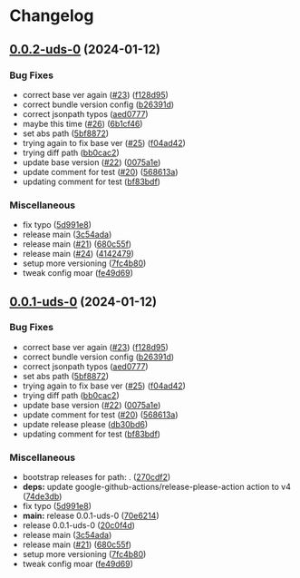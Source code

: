 # Changelog

## [0.0.2-uds-0](https://github.com/MxNxPx/quick-test/compare/v0.0.1-uds-0...v0.0.2-uds-0) (2024-01-12)


### Bug Fixes

* correct base ver again ([#23](https://github.com/MxNxPx/quick-test/issues/23)) ([f128d95](https://github.com/MxNxPx/quick-test/commit/f128d955560a4e306fd930fe48576911ce785340))
* correct bundle version config ([b26391d](https://github.com/MxNxPx/quick-test/commit/b26391d4c00d5f80d81c69cf388881adcf28a732))
* correct jsonpath typos ([aed0777](https://github.com/MxNxPx/quick-test/commit/aed077780ce32610137124cc4f780b0c5eadfc85))
* maybe this time ([#26](https://github.com/MxNxPx/quick-test/issues/26)) ([6b1cf46](https://github.com/MxNxPx/quick-test/commit/6b1cf46425e7fe5e89c49d51976535429172c190))
* set abs path ([5bf8872](https://github.com/MxNxPx/quick-test/commit/5bf8872885968f3928e66c5e05ea5474d1498b5b))
* trying again to fix base ver ([#25](https://github.com/MxNxPx/quick-test/issues/25)) ([f04ad42](https://github.com/MxNxPx/quick-test/commit/f04ad4235f663cfaefdca14606ab7d5a60eb6629))
* trying diff path ([bb0cac2](https://github.com/MxNxPx/quick-test/commit/bb0cac2d09f35d87f1d4096da17bc2f8b487804b))
* update base version ([#22](https://github.com/MxNxPx/quick-test/issues/22)) ([0075a1e](https://github.com/MxNxPx/quick-test/commit/0075a1e7470e642a3a9cdb8a82ed6be9234dc3d0))
* update comment for test ([#20](https://github.com/MxNxPx/quick-test/issues/20)) ([568613a](https://github.com/MxNxPx/quick-test/commit/568613a9bac7b885627835ac416d7a895a429c39))
* updating comment for test ([bf83bdf](https://github.com/MxNxPx/quick-test/commit/bf83bdf68b623585e32fdce8e81c9ea93c76e08f))


### Miscellaneous

* fix typo ([5d991e8](https://github.com/MxNxPx/quick-test/commit/5d991e8748d6ee58e295744bb6f73219d99850f5))
* release main ([3c54ada](https://github.com/MxNxPx/quick-test/commit/3c54ada94d69e7efa12d6947b41b7b3fe088e388))
* release main ([#21](https://github.com/MxNxPx/quick-test/issues/21)) ([680c55f](https://github.com/MxNxPx/quick-test/commit/680c55fc5b787e51dc9b522cd6083999e46f6a26))
* release main ([#24](https://github.com/MxNxPx/quick-test/issues/24)) ([4142479](https://github.com/MxNxPx/quick-test/commit/41424794e9a205a52d69a65ff6c25fe3ba81e814))
* setup more versioning ([7fc4b80](https://github.com/MxNxPx/quick-test/commit/7fc4b806d250cbea953e55ab7d535da9b07e6604))
* tweak config moar ([fe49d69](https://github.com/MxNxPx/quick-test/commit/fe49d695cc4463de76e56f1493d9067583f20383))

## [0.0.1-uds-0](https://github.com/MxNxPx/quick-test/compare/v0.0.1...v0.0.1-uds-0) (2024-01-12)


### Bug Fixes

* correct base ver again ([#23](https://github.com/MxNxPx/quick-test/issues/23)) ([f128d95](https://github.com/MxNxPx/quick-test/commit/f128d955560a4e306fd930fe48576911ce785340))
* correct bundle version config ([b26391d](https://github.com/MxNxPx/quick-test/commit/b26391d4c00d5f80d81c69cf388881adcf28a732))
* correct jsonpath typos ([aed0777](https://github.com/MxNxPx/quick-test/commit/aed077780ce32610137124cc4f780b0c5eadfc85))
* set abs path ([5bf8872](https://github.com/MxNxPx/quick-test/commit/5bf8872885968f3928e66c5e05ea5474d1498b5b))
* trying again to fix base ver ([#25](https://github.com/MxNxPx/quick-test/issues/25)) ([f04ad42](https://github.com/MxNxPx/quick-test/commit/f04ad4235f663cfaefdca14606ab7d5a60eb6629))
* trying diff path ([bb0cac2](https://github.com/MxNxPx/quick-test/commit/bb0cac2d09f35d87f1d4096da17bc2f8b487804b))
* update base version ([#22](https://github.com/MxNxPx/quick-test/issues/22)) ([0075a1e](https://github.com/MxNxPx/quick-test/commit/0075a1e7470e642a3a9cdb8a82ed6be9234dc3d0))
* update comment for test ([#20](https://github.com/MxNxPx/quick-test/issues/20)) ([568613a](https://github.com/MxNxPx/quick-test/commit/568613a9bac7b885627835ac416d7a895a429c39))
* update release please ([db30bd6](https://github.com/MxNxPx/quick-test/commit/db30bd6541c88ac7598a4cf83562cd662e41e685))
* updating comment for test ([bf83bdf](https://github.com/MxNxPx/quick-test/commit/bf83bdf68b623585e32fdce8e81c9ea93c76e08f))


### Miscellaneous

* bootstrap releases for path: . ([270cdf2](https://github.com/MxNxPx/quick-test/commit/270cdf2a985a9ae6d51c6ab1751ed6d6414bfe91))
* **deps:** update google-github-actions/release-please-action action to v4 ([74de3db](https://github.com/MxNxPx/quick-test/commit/74de3db8f901846324f61b8e804fbe957aaa3a49))
* fix typo ([5d991e8](https://github.com/MxNxPx/quick-test/commit/5d991e8748d6ee58e295744bb6f73219d99850f5))
* **main:** release 0.0.1-uds-0 ([70e6214](https://github.com/MxNxPx/quick-test/commit/70e621473440ccb32a1b57629efa871c95b976a7))
* release 0.0.1-uds-0 ([20c0f4d](https://github.com/MxNxPx/quick-test/commit/20c0f4da60b944039c4f780d15369d0de60c56f5))
* release main ([3c54ada](https://github.com/MxNxPx/quick-test/commit/3c54ada94d69e7efa12d6947b41b7b3fe088e388))
* release main ([#21](https://github.com/MxNxPx/quick-test/issues/21)) ([680c55f](https://github.com/MxNxPx/quick-test/commit/680c55fc5b787e51dc9b522cd6083999e46f6a26))
* setup more versioning ([7fc4b80](https://github.com/MxNxPx/quick-test/commit/7fc4b806d250cbea953e55ab7d535da9b07e6604))
* tweak config moar ([fe49d69](https://github.com/MxNxPx/quick-test/commit/fe49d695cc4463de76e56f1493d9067583f20383))
